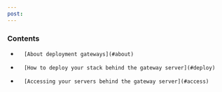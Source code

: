 ```yaml
---
post: 
---
```


### Contents

*		[About deployment gateways](#about)
*		[How to deploy your stack behind the gateway server](#deploy)
*		[Accessing your servers behind the gateway server](#access)

